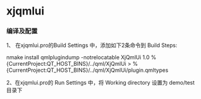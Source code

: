 # xjqmlui



### 编译及配置

1、 在xjqmlui.pro的Build Settings 中，添加如下2条命令到 Build Steps:


nmake install
qmlplugindump -notrelocatable XjQmlUi 1.0 %{CurrentProject:QT_HOST_BINS}/../qml/XjQmlUi > %{CurrentProject:QT_HOST_BINS}/../qml/XjQmlUi/plugin.qmltypes


2、在xjqmlui.pro的 Run Settings 中，将 Working directory 设置为 demo/test目录下